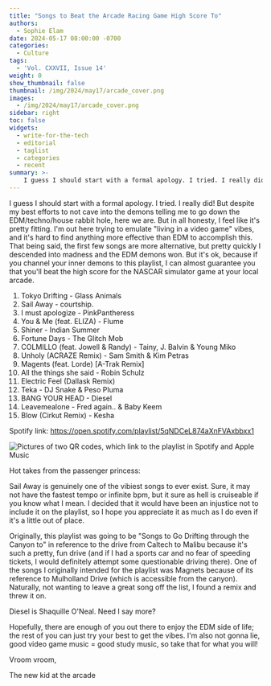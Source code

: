 ```yaml
---
title: "Songs to Beat the Arcade Racing Game High Score To"
authors:
  - Sophie Elam
date: 2024-05-17 08:00:00 -0700
categories:
  - Culture
tags:
  - 'Vol. CXXVII, Issue 14'
weight: 0
show_thumbnail: false
thumbnail: /img/2024/may17/arcade_cover.png
images:
  - /img/2024/may17/arcade_cover.png
sidebar: right
toc: false
widgets:
  - write-for-the-tech
  - editorial
  - taglist
  - categories
  - recent
summary: >-
    I guess I should start with a formal apology. I tried. I really did! But despite my best efforts to not cave into the demons telling me to go down the EDM/techno/house rabbit hole, here we are.
---
```


I guess I should start with a formal apology. I tried. I really did! But despite my best efforts to not cave into the demons telling me to go down the EDM/techno/house rabbit hole, here we are. But in all honesty, I feel like it's pretty fitting. I'm out here trying to emulate "living in a video game" vibes, and it's hard to find anything more effective than EDM to accomplish this. That being said, the first few songs are more alternative, but pretty quickly I descended into madness and the EDM demons won. But it's ok, because if you channel your inner demons to this playlist, I can almost guarantee you that you'll beat the high score for the NASCAR simulator game at your local arcade.

1. Tokyo Drifting - Glass Animals
2. Sail Away - courtship.
3. I must apologize - PinkPantheress
4. You & Me (feat. ELIZA) - Flume
5. Shiner - Indian Summer
6. Fortune Days - The Glitch Mob
7. COLMILLO (feat. Jowell & Randy) - Tainy, J. Balvin & Young Miko
8. Unholy (ACRAZE Remix) - Sam Smith & Kim Petras
9. Magents (feat. Lorde) [A-Trak Remix]
10. All the things she said - Robin Schulz
11. Electric Feel (Dallask Remix)
12. Teka - DJ Snake & Peso Pluma
13. BANG YOUR HEAD - Diesel
14. Leavemealone - Fred again.. & Baby Keem
15. Blow (Cirkut Remix) - Kesha

Spotify link: https://open.spotify.com/playlist/5qNDCeL874aXnFVAxbbxx1

![Pictures of two QR codes, which link to the playlist in Spotify and Apple Music](/img/2024/may17/playlist_qr_codes.png)

Hot takes from the passenger princess:

Sail Away is genuinely one of the vibiest songs to ever exist. Sure, it may not have the fastest tempo or infinite bpm, but it sure as hell is cruiseable if you know what I mean. I decided that it would have been an injustice not to include it on the playlist, so I hope you appreciate it as much as I do even if it's a little out of place.

Originally, this playlist was going to be "Songs to Go Drifting through the Canyon to" in reference to the drive from Caltech to Malibu because it's such a pretty, fun drive (and if I had a sports car and no fear of speeding tickets, I would definitely attempt some questionable driving there). One of the songs I originally intended for the playlist was Magnets because of its reference to Mulholland Drive (which is accessible from the canyon). Naturally, not wanting to leave a great song off the list, I found a remix and threw it on.

Diesel is Shaquille O'Neal. Need I say more?

Hopefully, there are enough of you out there to enjoy the EDM side of life; the rest of you can just try your best to get the vibes. I'm also not gonna lie, good video game music = good study music, so take that for what you will!

Vroom vroom,

The new kid at the arcade